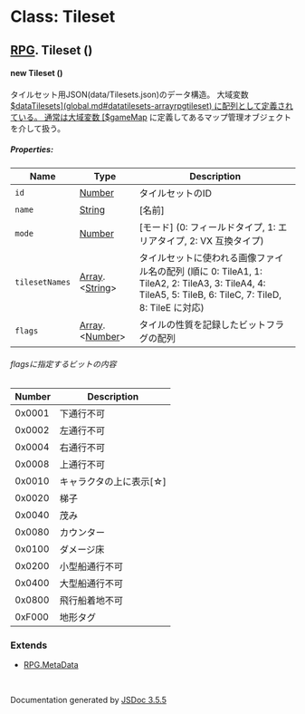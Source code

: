 # Class: Tileset

## [RPG](RPG.md).  Tileset ()

#### new Tileset ()

 タイルセット用JSON(data/Tilesets.json)のデータ構造。 大域変数 [$dataTilesets](global.md#datatilesets-arrayrpgtileset) に配列として定義されている。 通常は大域変数 [$gameMap](global.md#gamemap-game_map) に定義してあるマップ管理オブジェクトを介して扱う。

##### Properties:

| Name | Type | Description |
| --- | --- | --- |
| `id` | [Number](Number.md) |  タイルセットのID |
| `name` | [String](String.md) | [名前] |
| `mode` | [Number](Number.md) | [モード] (0: フィールドタイプ, 1: エリアタイプ, 2: VX 互換タイプ) |
| `tilesetNames` | [Array](Array.md).<[String](String.md)> |  タイルセットに使われる画像ファイル名の配列 (順に 0: TileA1, 1: TileA2, 2: TileA3, 3: TileA4, 4: TileA5, 5: TileB, 6: TileC, 7: TileD, 8: TileE に対応) |
| `flags` | [Array](Array.md).<[Number](Number.md)> |  タイルの性質を記録したビットフラグの配列

###### flagsに指定するビットの内容

| Number | Description |
| --- | --- |
| 0x0001 |  下通行不可 |
| 0x0002 |  左通行不可 |
| 0x0004 |  右通行不可 |
| 0x0008 |  上通行不可 |
| 0x0010 |  キャラクタの上に表示[☆] |
| 0x0020 |  梯子 |
| 0x0040 |  茂み |
| 0x0080 |  カウンター |
| 0x0100 |  ダメージ床 |
| 0x0200 |  小型船通行不可 |
| 0x0400 |  大型船通行不可 |
| 0x0800 |  飛行船着地不可 |
| 0xF000 |  地形タグ |  |

<dl>
</dl>

### Extends

* [RPG.MetaData](RPG.MetaData.md)

 <br>

  Documentation generated by [JSDoc 3.5.5](https://github.com/jsdoc3/jsdoc)
